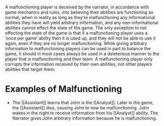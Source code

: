 A malfunctioning player is deceived by the narrator, in accordance with game mechanics and rules, into believing their abilities are functioning as normal, when in reality as long as they’re malfunctioning any informational abilities they have will yield arbitrary information, and any non-informational abilities cannot effect the state of the game. The only exception to not effecting the state of the game is that if a malfunctioning player uses a ‘once per game’ ability then it is used up, and they will not be able to use it again, even if they are no longer malfunctioning.
While giving arbitrary information to malfunctioning players can be used in part to balance the game, it should in most cases always be used in a deleterious manner to the player that is malfunctioning and their team.
A malfunctioning player only corrupts the information received by their own abilities, not other players abilities that target them.
# Examples of Malfunctioning
- The [[Assistant]] learns that John is the [[Analyst]]. Later in the game, the [[Assistant]] dies, causing John to now be malfunctioning. John wakes in the night to receive information from his [[Analyst]] ability. The Narrator gives John arbitrary information because he is malfunctioning.